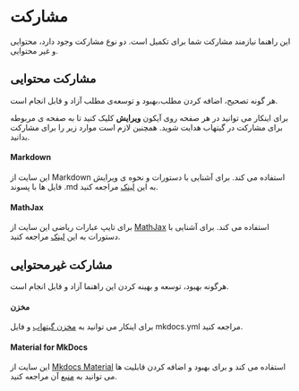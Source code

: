 # مشارکت

این راهنما نیازمند مشارکت شما برای تکمیل است. دو نوع مشارکت وجود دارد، محتوایی و غیر محتوایی.

## مشارکت محتوایی 

هر گونه تصحیح، اضافه کردن مطلب،بهبود و توسعه‌ی مطلب آزاد و قابل انجام است.

برای اینکار می توانید در هر صفحه روی آیکون <b>ویرایش</b> کلیک کنید تا به صفحه ی مربوطه برای مشارکت در گیتهاب هدایت شوید. همچنین لازم است موارد زیر را برای مشارکت بدانید.

#### Markdown

این سایت از Markdown استفاده می کند. برای آشنایی با دستورات و نحوه ی ویرایش فایل ها با پسوند .md به این [لینک](https://www.markdownguide.org/basic-syntax/) مراجعه کنید.

#### MathJax

برای تایپ عبارات ریاضی این سایت از [MathJax](https://www.mathjax.org/) استفاده می کند. برای آشنایی با دستورات به این [لینک](https://jojozhuang.github.io/tutorial/mathjax-cheat-sheet-for-mathematical-notation/) مراجعه کنید.

## مشارکت غیرمحتوایی

هرگونه بهبود، توسعه و بهینه کردن این راهنما آزاد و قابل انجام است.

#### مخزن

برای اینکار می توانید به [مخزن گیتهاب](https://github.com/MEgooneh/shaazzz-guide) و فایل mkdocs.yml مراجعه کنید.

#### Material for MkDocs

این سایت از <a href="https://github.com/squidfunk/mkdocs-material">Mkdocs Material</a> استفاده می کند و برای بهبود و اضافه کردن قابلیت ها می توانید به [منبع](https://squidfunk.github.io/mkdocs-material/getting-started/) آن مراجعه کنید.
